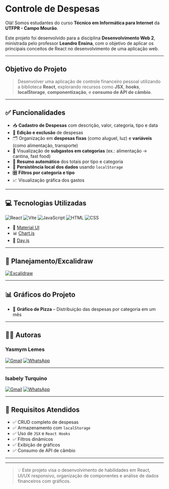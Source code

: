 #  Controle de Despesas

Olá! Somos estudantes do curso **Técnico em Informática para Internet** da **UTFPR - Campo Mourão**.

Este projeto foi desenvolvido para a disciplina **Desenvolvimento Web 2**, ministrada pelo professor **Leandro Ensina**, com o objetivo de aplicar os principais conceitos de React no desenvolvimento de uma aplicação web.

---

##  Objetivo do Projeto

> Desenvolver uma aplicação de controle financeiro pessoal utilizando a biblioteca **React**, explorando recursos como **JSX**, **hooks**, **localStorage**, **componentização**, e **consumo de API de câmbio**.

---

## ✅ Funcionalidades

- 📥 **Cadastro de Despesas** com descrição, valor, categoria, tipo e data  
- 🔁 **Edição e exclusão** de despesas  
- 🗂️ Organização em **despesas fixas** (como aluguel, luz) e **variáveis** (como alimentação, transporte)  
- 🍔 Visualização de **subgastos em categorias** (ex.: alimentação → cantina, fast food)  
- 🧮 **Resumo automático** dos totais por tipo e categoria  
- 💾 **Persistência local dos dados** usando `localStorage`  
- 🎛️ **Filtros por categoria e tipo**  
- 📈 Visualização gráfica dos gastos 

---

## 💻 Tecnologias Utilizadas

![React](https://skillicons.dev/icons?i=react)
![Vite](https://skillicons.dev/icons?i=vite)
![JavaScript](https://skillicons.dev/icons?i=javascript)
![HTML](https://skillicons.dev/icons?i=html)
![CSS](https://skillicons.dev/icons?i=css)

- 🧰 [Material UI](https://mui.com)  
- 📊 [Chart.js](https://www.chartjs.org)  
- 📅 [Day.js](https://day.js.org)

---

## 🧠 Planejamento/Excalidraw

[![Excalidraw](https://excalidraw.com/#json=4SBV27lnyxN2DHGPe6bf9,TP-ynBx0IuXfqQd_EIT40Q)](https://excalidraw.com/)

---

## 📊 Gráficos do Projeto

- 🥧 **Gráfico de Pizza** – Distribuição das despesas por categoria em um mês  
  

---

## 👩‍💻 Autoras

### Yasmym Lemes

[![Gmail](https://img.shields.io/badge/-Gmail-%23333?style=for-the-badge&logo=gmail&logoColor=white)](mailto:ylemes@alunos.utfpr.edu.br)
[![WhatsApp](https://img.shields.io/badge/-WhatsApp-%234CBB87?style=for-the-badge&logo=whatsapp&logoColor=white)](https://wa.me/5541996386250)

---

### Isabely Turquino

[![Gmail](https://img.shields.io/badge/-Gmail-%23333?style=for-the-badge&logo=gmail&logoColor=white)](mailto:isabelyturquino@alunos.utfpr.edu.br)
[![WhatsApp](https://img.shields.io/badge/-WhatsApp-%234CBB87?style=for-the-badge&logo=whatsapp&logoColor=white)](https://wa.me/554499755563)

---

## 📎 Requisitos Atendidos

- ✅ CRUD completo de despesas  
- ✅ Armazenamento com `localStorage`  
- ✅ Uso de `JSX` e `React Hooks`  
- ✅ Filtros dinâmicos  
- ✅ Exibição de gráficos  
- ✅ Consumo de API de câmbio

---


---

> 💡 Este projeto visa o desenvolvimento de habilidades em React, UI/UX responsivo, organização de componentes e análise de dados financeiros com gráficos.
